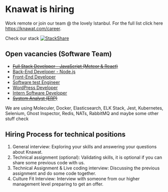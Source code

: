 # Knawat is hiring

Work remote or join our team @ the lovely Istanbul. For the full list click here https://knawat.com/career.

Check our stack [![StackShare](http://img.shields.io/badge/tech-stack-0690fa.svg?style=flat)](https://stackshare.io/knawat/knawat)

## Open vacancies (Software Team)

- ~~[Full Stack Developer - JavaScript (Meteor & React)](http://smrtr.io/N-QQ)~~
- [Back-End Developer - Node.js](http://smrtr.io/N-RJ)
- [Front-End Developer](http://smrtr.io/N-Q-)
- [Software test Engineer](http://smrtr.io/N-QR)
- [WordPress Developer](http://smrtr.io/N-QV)
- [Intern Software Developer](http://smrtr.io/N-Rh)
- ~~[System Analyst (ERP)](http://smrtr.io/N-Rm)~~

We are using Moleculer, Docker, Elasticsearch, ELK Stack, Jest, Kubernetes, Selenium, Ghost Inspector, Redis, NATs, RabbitMQ and maybe some other stuff check

## Hiring Process for technical positions

1. General interview: Exploring your skills and answering your questions about Knawat.
2. Technical assignment (optional): Validating skills, it is optional if you can share some previous code with us.
3. Technical Assignment & Live coding interview: Discussing the previous assignment and do some code together.
4. Culture Fit Interview: Interview with someone from our higher management level preparing to get an offer.

